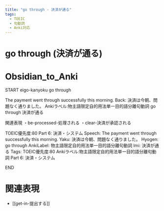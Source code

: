 ```yaml
---
title: "go through - 決済が通る"
tags:
  - TOEIC
  - 句動詞
  - Anki対応
---
```


# go through (決済が通る)

# Obsidian_to_Anki
START
eigo-kanyoku
go through

The payment went through successfully this morning.
Back: 
決済は今朝、問題なく通りました。
Ankiラベル:物主語限定自的用法単一目的語分離句動詞
go through
決済が通る

関連表現
・be-processed-処理される
・clear-決済が承認される

TOEIC優先度:80
Part 6: 決済・システム
Speech: The payment went through successfully this morning.
Yaku: 決済は今朝、問題なく通りました。
Hyogen: go through
AnkiLabel: 物主語限定自的用法単一目的語分離句動詞
Imi: 決済が通る
Tags: TOEIC優先度:80 Ankiラベル:物主語限定自的用法単一目的語分離句動詞 Part 6: 決済・システム
<!--ID: 1755038902183-->
END

# 関連表現
- [[get-in-提出する]]


